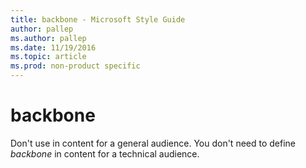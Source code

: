 ```yaml
---
title: backbone - Microsoft Style Guide
author: pallep
ms.author: pallep
ms.date: 11/19/2016
ms.topic: article
ms.prod: non-product specific
---
```


# backbone

Don't use in content for a general audience. You don't need to define *backbone* in content for a technical audience.

